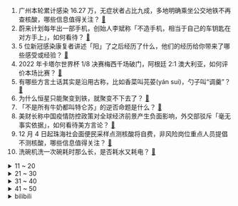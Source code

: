 1. 广州本轮累计感染 16.27 万，无症状者占比九成，多地明确乘坐公交地铁不再查核酸，哪些信息值得关注？ [:link:](https://www.zhihu.com/question/570233068)
2. 蔚来计划每年出一部手机，创始人李斌称「不造手机，相当于自己的车钥匙在对方手上」，如何看待？ [:link:](https://www.zhihu.com/question/569966124)
3. 5 位新冠感染康复者讲述「阳」了之后经历了什么，他们的经历给你带来了哪些感受或经验？ [:link:](https://www.zhihu.com/question/570266391)
4. 2022 年卡塔尔世界杯 1/8 决赛梅西千场破门，阿根廷 2:1 澳大利亚，如何评价本场比赛？ [:link:](https://www.zhihu.com/question/570299342)
5. 有哪些方言土话其实是沿用古称，比如香菜叫芫荽(yán sui)，勺子叫“调羹”？ [:link:](https://www.zhihu.com/question/43442602)
6. 为什么恒星只能聚变到铁，就聚变不下去了？ [:link:](https://www.zhihu.com/question/568664075)
7. 「不是所有牛奶都叫特仑苏」的逆否命题是什么？ [:link:](https://www.zhihu.com/question/35749200)
8. 美财长称中国疫情防控政策对全球经济前景产生负面影响，外交部驳斥「毫无事实依据」，如何看待美方言论？ [:link:](https://www.zhihu.com/question/570008553)
9. 12 月 4 日起珠海社会面便民采样点测核酸将自费，非风险岗位重点人员提倡不测核酸，哪些信息值得关注？ [:link:](https://www.zhihu.com/question/570278842)
10. 洗碗机洗一次碗耗时那么长，是否耗水又耗电？ [:link:](https://www.zhihu.com/question/538887494)
<details>
<summary>11 ~ 20</summary>

11. 欧盟透露乌克兰已有 10 万军人阵亡，乌方抗议「死亡人数是机密」并称至多 1.3 万人丧生，如何评价？ [:link:](https://www.zhihu.com/question/570250582)
12. 男子为涨粉进行「悲惨营销」，摆拍 500 斤滞销白菜卖 30 元，如何看待此类情况出现？ [:link:](https://www.zhihu.com/question/570167575)
13. 美国法院正式撤销对孟晚舟「银行欺诈」等罪名指控，如何看待这一事件？释放了哪些信息？ [:link:](https://www.zhihu.com/question/570236685)
14. 2022 年卡塔尔世界杯 1/8 决赛荷兰 3:1 淘汰美国晋级八强，如何评价本场比赛？ [:link:](https://www.zhihu.com/question/570298840)
15. 如何看待胡锡进评防疫现状，称「已做好一个月内被感染的思想准备，愿意参与承受这份风险」？ [:link:](https://www.zhihu.com/question/570238373)
16. 湖南浏阳「入户打人」的街道工作人员廖勇被开除党籍、政务撤职，其余 3 人被辞退，哪些信息值得关注？ [:link:](https://www.zhihu.com/question/570254324)
17. 房企人士回应「监管机构要求四大行向房企提供带担保离岸贷款」，称「消息属实」，释放哪些信号？ [:link:](https://www.zhihu.com/question/570199040)
18. 砍自己种的树也违法，男子被判刑并公开赔礼道歉，如何从法律角度解读此事件？ [:link:](https://www.zhihu.com/question/569717991)
19. 荒野求生大师「贝爷」现身乌克兰进行节目拍摄，并与泽连斯基会面，如何看待此事？ [:link:](https://www.zhihu.com/question/570145859)
20. 北京购买「四类药品」不再登记顾客信息；广州购药不查核酸，专家称可按普通感冒储备药物，哪些信息值得关注？ [:link:](https://www.zhihu.com/question/570256833)
</details>
<details>
<summary>21 ~ 30</summary>

21. 《钢铁是怎样炼成的》作者奥斯特洛夫斯基的雕像，在乌克兰被拆除了，你怎么看这件事？ [:link:](https://www.zhihu.com/question/570170044)
22. 你认为一个作家最悲哀的事实是什么？ [:link:](https://www.zhihu.com/question/423583542)
23. 航天员在空间站待两个月，衣服会不会变臭？ [:link:](https://www.zhihu.com/question/481535868)
24. 日本拟增兵冲绳，扩建「冲绳防卫集团」以巩固靠近台湾的南西诸岛防卫，哪些信息值得关注？ [:link:](https://www.zhihu.com/question/570279157)
25. 姚洋、管清友、任泽平等六名学者联名发声，提出放开经济活动的七条建议，哪些信息值得关注？如何评价此表态？ [:link:](https://www.zhihu.com/question/570275065)
26. 如何看待日本成为首个击败两支冠军球队的亚洲国家？这给中国男足带来哪些启示？ [:link:](https://www.zhihu.com/question/570137541)
27. 人类生理上有什么不合理之处？ [:link:](https://www.zhihu.com/question/270343200)
28. 波兰媒体称已有一千多名波兰军人在乌克兰战死，数千人受伤，大家对此有什么看法？ [:link:](https://www.zhihu.com/question/569806415)
29. 拉夫罗夫称美方承诺俄美在土耳其的会面是「绝对机密」，而美方一到达该消息就泄露，透露哪些信息？ [:link:](https://www.zhihu.com/question/570141278)
30. 企业不愿赔偿千方百计逼人离职系「违法」，员工应如何维权？从法律角度分析，企业应如何赔偿？承担什么责任？ [:link:](https://www.zhihu.com/question/569541580)
</details>
<details>
<summary>31 ~ 40</summary>

31. 英国前首相约翰逊或将在 2024 年大选中再次参选，他有可能再次当选吗？会对英国政坛将造成哪些影响？ [:link:](https://www.zhihu.com/question/570181435)
32. 4 年前胜德国 4 年后赢葡萄牙，韩国两次赢球不靠裁判靠自己，如何看待韩国足球靠实力重塑形象？ [:link:](https://www.zhihu.com/question/570227195)
33. 日本队世界杯最佳成绩多次止步 16 强，卡塔尔世界杯它会不会冲破这一纪录？ [:link:](https://www.zhihu.com/question/570188689)
34. 中国航天员乘组完成首次在轨交接，神十四乘组将于 12 月 4 日返回东风着陆场，返回前还需做哪些准备？ [:link:](https://www.zhihu.com/question/570226294)
35. 北京辟谣「明天起全面放开」、「停止社会面核酸」等消息为不实信息，哪些信息值得关注？ [:link:](https://www.zhihu.com/question/570240898)
36. 北京 12 月 5 日起公交、地铁不得拒绝无 48 小时核酸证明乘客乘车，哪些信息值得关注？ [:link:](https://www.zhihu.com/question/570184964)
37. 有哪些表面普通但内部却大有文章的建筑？ [:link:](https://www.zhihu.com/question/54596261)
38. 怎样把高中历史学到顶尖? [:link:](https://www.zhihu.com/question/446614383)
39. 欧盟拒绝为「删除有关乌克兰伤亡视频」道歉，且把矛头指向俄罗斯，如何评价此事？ [:link:](https://www.zhihu.com/question/570132029)
40. 多地推行「阳性居家」、「十字花隔离」，什么是「十字花」范围？相关人员居家隔离该注意哪些问题？ [:link:](https://www.zhihu.com/question/570286201)
</details>
<details>
<summary>41 ~ 50</summary>

41. 葡萄牙主帅称韩国球员侮辱了 C 罗，具体情况如何？C 罗在与韩国队比赛中发挥如何？ [:link:](https://www.zhihu.com/question/570247324)
42. 专家称苹果收集和使用用户行为数据进行广告精准投放，将隐私作为收入增长点进行营销，如何更好保护个人隐私？ [:link:](https://www.zhihu.com/question/570233237)
43. 中国残联就业指导中心联合阿里巴巴发起「助残逐梦」 公益招聘活动，这会对残疾工作者带来哪些改变？ [:link:](https://www.zhihu.com/question/570166424)
44. 一般普通改装车跑拉力赛，到底可以取得什么成绩？ [:link:](https://www.zhihu.com/question/569994732)
45. 2022 年卡塔尔世界杯小组赛末轮韩国 2:1 绝杀葡萄牙惊险晋级 16 强，如何评价本场比赛？ [:link:](https://www.zhihu.com/question/570205108)
46. 有什么书值得买？ [:link:](https://www.zhihu.com/question/561625738)
47. 英国将中广核排除在核电站项目外，外交部称「望英方为中企提供公平非歧视的营商环境」，有哪些信息值得关注？ [:link:](https://www.zhihu.com/question/569807215)
48. 为什么博士生讨厌做横向? [:link:](https://www.zhihu.com/question/485608961)
49. 如何评价日本男足主帅森保一的执教水平？ [:link:](https://www.zhihu.com/question/570080869)
50. 大学的你是否会想念你在高中的日子？ [:link:](https://www.zhihu.com/question/570212642)
</details><details>
<summary>bilibili</summary>

1. 一位粉丝想看到自己奔跑的样子 [:link:](//www.bilibili.com/video/BV1ED4y1Y7dc)
2. 风雨夜深人散尽，孤灯犹唤卖汤圆。夜夜除非，好酒留人醉。还原古画会滚的灯笼《滚灯》 [:link:](//www.bilibili.com/video/BV1MG411T7AV)
3. 羊村（3） [:link:](//www.bilibili.com/video/BV1Y44y1Q7BL)
4. 苦难是把磨刀石，你终将被打磨得锋利无比 [:link:](//www.bilibili.com/video/BV1r841157L2)
5. 林家有女初长成  力拔山兮气盖世 [:link:](//www.bilibili.com/video/BV12K411R7mS)
6. 卡扎菲的野望在哪里？【奇葩小国43】 [:link:](//www.bilibili.com/video/BV1sP4y197HU)
7. 【水果猎人】讲水果为什么一定要用拉丁学名？ [:link:](//www.bilibili.com/video/BV1m44y1D71k)
8. 耗时278天！这个视频是我们全部的青春！！！ [:link:](//www.bilibili.com/video/BV1584y167sD)
9. 历时9个月！我和影视飓风的圆梦之行 [:link:](//www.bilibili.com/video/BV1B14y1E7pz)
10. 为什么《星际穿越》的配乐，你一听就想哭？【银屏系】丨机核 [:link:](//www.bilibili.com/video/BV1524y1k787)
<details>
<summary>11 ~ 20</summary>

11. 汪？ [:link:](//www.bilibili.com/video/BV1M84y167Yy)
12. 【祝】频道开设六周年！送给大家的感谢留言！ [:link:](//www.bilibili.com/video/BV1Sd4y1x7D4)
13. 你账号里的硬币值多少钱？ [:link:](//www.bilibili.com/video/BV1Z44y1U7eq)
14. 《你的原神我的原神好像不一样》 [:link:](//www.bilibili.com/video/BV1zY411d7J6)
15. 火柴人 VS 我的世界系列第三十集 国王（The King） [:link:](//www.bilibili.com/video/BV1Jv4y1o7fU)
16. 【世界杯/拟人】如果参赛国变成emoji美少女？ [:link:](//www.bilibili.com/video/BV1Jg411H7K5)
17. 【科普】皮肤科医生才会告诉你的护肤冷知识，我知道你肯定做对了 [:link:](//www.bilibili.com/video/BV1924y1C7TX)
18. 湖笔凭什么能是文房四宝之首？ [:link:](//www.bilibili.com/video/BV1mG4y197qB)
19. 1万5的球票坐哪？和卡塔尔土豪一起看英格兰晋级！什么体验？ [:link:](//www.bilibili.com/video/BV14D4y1Y7sw)
20. 因装修低价出大量闲置，坐等有缘人！ [:link:](//www.bilibili.com/video/BV1UW4y1p7Bc)
</details>
<details>
<summary>21 ~ 30</summary>

21. 医生一眼就看出了我的问题 [:link:](//www.bilibili.com/video/BV1P24y1k7XT)
22. 「小泽」我感染了新冠病毒。 [:link:](//www.bilibili.com/video/BV1ZG4y1G7sF)
23. 我的世界VS迷你世界 终审判决 [:link:](//www.bilibili.com/video/BV1544y1Q7nC)
24. 【鉴定热门】某千万级食品安全科普up连黄豆芽和绿豆芽都不认识？信口科普第一人？ [:link:](//www.bilibili.com/video/BV1YP4y197QP)
25. 100美元轻松收入囊中，挑战C罗2.7米1000美元有希望吗？ [:link:](//www.bilibili.com/video/BV1614y1n7C8)
26. 球  王  姬  王 [:link:](//www.bilibili.com/video/BV1VP4y197si)
27. 伟大的骗子（分享一个奇怪的故事） [:link:](//www.bilibili.com/video/BV1G14y1J7Dh)
28. 【吸奇侠】《教父》终局之战，无数经典致敬的血色教堂逐帧解析 18 [:link:](//www.bilibili.com/video/BV1SY411d7zt)
29. 关于我连夜去上海找甲方要92万片卫生巾这件事 [:link:](//www.bilibili.com/video/BV1BG4y197a8)
30. 一个人，引爆震颤人类的世纪之战！ [:link:](//www.bilibili.com/video/BV1Wg411W7kH)
</details>
<details>
<summary>31 ~ 40</summary>

31. 裁判奶奶:我恨你，但是你能给我一只小猫吗？ [:link:](//www.bilibili.com/video/BV1j84y1k71H)
32. 我的鸽子是个社交恐怖分子 [:link:](//www.bilibili.com/video/BV1A84y1k7qM)
33. 此时此刻一位靓女失去了对足球的热爱… [:link:](//www.bilibili.com/video/BV1P84y1k7VD)
34. 妹妹篡位成功，这个帐号归我啦，拿来吧你！！ [:link:](//www.bilibili.com/video/BV1tM41167EH)
35. 最后的战斗！对决方腊！忠义的代价是？《水浒传》P49 [:link:](//www.bilibili.com/video/BV1Ye411N7eg)
36. 康师傅看了想打人！只是多了亿点点牛肉…… [:link:](//www.bilibili.com/video/BV1s44y1Q7sq)
37. 芬兰家人被啤酒鱼惊艳到抱盆喝汤！为了客家三酿疯狂抢起来！侄女恋情再遇轮番攻势！生日庆祝感动哭！ [:link:](//www.bilibili.com/video/BV1cR4y117kW)
38. 【已使用2年】在12月减掉20斤，你也可以|大体重友好|走走而已⑧ [:link:](//www.bilibili.com/video/BV1h24y1y7ps)
39. 我的霸总团长？张翰演的抗日神剧有多雷人？看完哈哈哈哈 [:link:](//www.bilibili.com/video/BV1j24y1k7L3)
40. 英语速记，如果当时英语老师这么教，我早已是世界闻名的外交家 [:link:](//www.bilibili.com/video/BV1iY411d7zf)
</details>
<details>
<summary>41 ~ 50</summary>

41. 有生之年！《变形金刚7:超能勇士崛起》首曝预告，黑猩猩队长变身！ [:link:](//www.bilibili.com/video/BV1KP411M7J8)
42. 论：和猫住是怎么欺骗领养人的？ [:link:](//www.bilibili.com/video/BV1Rv4y197U9)
43. 这就是做了四天的成果吗？ [:link:](//www.bilibili.com/video/BV1VD4y1v7nZ)
44. 和珅·后半生：清白三十年，最后因何堕落？【乾隆往事】 [:link:](//www.bilibili.com/video/BV1id4y1x7gM)
45. 汽 车 人 征 兵 宣 传 [:link:](//www.bilibili.com/video/BV1oK411R77m)
46. 十二位绝世容颜你最喜欢哪一位？ [:link:](//www.bilibili.com/video/BV1bG4y1G7pe)
47. 2022年爆火全网的BGM，听完一遍就上头！网友：太洗脑了 [:link:](//www.bilibili.com/video/BV1WM411672F)
48. 原来是小憋山 [:link:](//www.bilibili.com/video/BV1J24y1k76b)
49. 上舰免全额？主播嘴全责！！！ [:link:](//www.bilibili.com/video/BV17D4y1Y7b5)
50. 请问幼儿园什么时候复课... [:link:](//www.bilibili.com/video/BV1N84y1k7RE)
</details>
<details>
<summary>51 ~ 60</summary>

51. 网络热门“智熄”视频鉴定 ㉗ [:link:](//www.bilibili.com/video/BV1id4y1x7qY)
52. 【罗伊Roi】《One Last Kiss》来自异世界的最后一吻 [:link:](//www.bilibili.com/video/BV1tv4y1d7tX)
53. 自拍这么拍，才有吸引力♥我发现了拍出吸引力的秘密！ [:link:](//www.bilibili.com/video/BV1Ev4y1d7By)
54. 大结局封神!求婚十连吻杀疯了!!!领证生娃!走马灯直接爆哭！！原来真爱不仅没有距离还能跨越生死！骑士会永远守护国王！命韵峋环鲨疯了！｜点燃我温暖你｜陈飞宇张婧仪 [:link:](//www.bilibili.com/video/BV11d4y1x791)
55. 我的猫竟然变成人了？！还是个可爱猫娘～ [:link:](//www.bilibili.com/video/BV1614y1n7qR)
56. 只 因 批 量 生 产 机 [:link:](//www.bilibili.com/video/BV1hP4y197Dz)
57. 5000万赔偿金？！迷你世界终审败诉！或突破国内游戏侵权案最高记录！ [:link:](//www.bilibili.com/video/BV17K411R7vM)
58. 《无限暖暖》首曝PV——无论何时都要盛装登场！ [:link:](//www.bilibili.com/video/BV13K411R7cS)
59. “明明可以靠演技吃饭，偏要踢球” [:link:](//www.bilibili.com/video/BV1iP4y197XS)
60. 你听听你说的这是人话？【阅片无数Ⅱ 69】 [:link:](//www.bilibili.com/video/BV1R24y1C7ga)
</details>
<details>
<summary>61 ~ 70</summary>

61. 【原神】胡桃超美睡裙！你的女友胡桃——「旅途小憩」 [:link:](//www.bilibili.com/video/BV1PG411T7ea)
62. 钟楼南门老奶奶居然以前是老中医 [:link:](//www.bilibili.com/video/BV1Ed4y187rF)
63. 真实大女主爽文！她如何用一幅画，让整个宫廷的男人疯狂！【透明的她 03】 [:link:](//www.bilibili.com/video/BV1HG4y1R7jE)
64. 悲伤并没有消失，只是转移了 [:link:](//www.bilibili.com/video/BV1UG4y1971j)
65. 【私藏馆】Daniel Powter《Free Loop》超治愈神曲！希望一切都会过去 [:link:](//www.bilibili.com/video/BV1E84y167ZA)
66. 骑行西藏帐篷搞丢了这下麻烦大了，晚上只好睡在四处漏风的棚子里 [:link:](//www.bilibili.com/video/BV1ee411N7oh)
67. 蓝 色 妖 姬 是 怎 样 炼 成 的 [:link:](//www.bilibili.com/video/BV1qe4y1g77n)
68. 刚当上一天新郎，女朋友就被拉去隔离了 [:link:](//www.bilibili.com/video/BV1uv4y1o7aY)
69. 想了解一下我就进来看，觉得耐心看完的人很温柔！ [:link:](//www.bilibili.com/video/BV1eG411u75w)
70. 轻改地狱！村头厕所没纸了？2023年一月新番扫雷推荐 [:link:](//www.bilibili.com/video/BV1g44y1S7Y3)
</details>
<details>
<summary>71 ~ 80</summary>

71. 这操作也太离谱了！！ [:link:](//www.bilibili.com/video/BV18G4y1R7Nc)
72. 六星全员动态，每一帧都是壁纸。 [:link:](//www.bilibili.com/video/BV1R14y1n7dq)
73. 《南汸亾笗天哋煩悩》 [:link:](//www.bilibili.com/video/BV1G84y1k7Bj)
74. 世界上最伟大的游戏之一！《传送门2》竟然有如此反转的剧情！？ [:link:](//www.bilibili.com/video/BV1xR4y1y7Tq)
75. 虽然五灵王很帅，但这个菲菲让我没法充！ [:link:](//www.bilibili.com/video/BV1T24y1y7XY)
76. 这样的比赛配上这样的解说，真的爱死足球了！ [:link:](//www.bilibili.com/video/BV1h8411j7sm)
77. 米哈游你是懂转场的 [:link:](//www.bilibili.com/video/BV18K411R7fr)
78. “中国茶”申遗成功 | 完整版非遗申报片来了！ [:link:](//www.bilibili.com/video/BV1QG4y197ii)
79. IVE：资源型女团的喜与悲 [:link:](//www.bilibili.com/video/BV1Sv4y197Fq)
80. “一代悍匪的由来”😆👍💰 [:link:](//www.bilibili.com/video/BV1K84y1k78U)
</details>
<details>
<summary>81 ~ 90</summary>

81. 开局氪7000块！从肝开始的阴阳师，想成为大佬的第一天#1 [:link:](//www.bilibili.com/video/BV1Lg411H7f5)
82. 救助达乌里寒鸦 [:link:](//www.bilibili.com/video/BV1L14y1E7M2)
83. 刮刮乐 但是镜面反射【内马尔-最后的桑巴舞者】 [:link:](//www.bilibili.com/video/BV1RM411z7dU)
84. 【花小烙】喝酒后酒精在我们的身体里做了什么？ [:link:](//www.bilibili.com/video/BV16G411M7Mz)
85. 这才是真正的元歌！！ [:link:](//www.bilibili.com/video/BV18K411X77J)
86. 请问这个游戏可以去米哈游应聘吗？ [:link:](//www.bilibili.com/video/BV1f44y1U7hT)
87. 培育300只白蚁，打造一座蚂蚁帝国！ [:link:](//www.bilibili.com/video/BV1J24y1y7gN)
88. 花费3000元爆肝10小时！我做出了超越原版的扑克牌！ [:link:](//www.bilibili.com/video/BV1fG4y1G7Bb)
89. 【原神】妈！我不要这个黄毛当我爸爸啊！！！ [:link:](//www.bilibili.com/video/BV19R4y1y7Ws)
90. 2 3 考 研 人 真 实 现 状 [:link:](//www.bilibili.com/video/BV1CG411M7fN)
</details>
<details>
<summary>91 ~ 100</summary>

91. 英语亮剑玩的就是西海岸 [:link:](//www.bilibili.com/video/BV18e411N76q)
92. 作业，但是看了满头问号 [:link:](//www.bilibili.com/video/BV1V24y1y7Mr)
93. 间谍蛋混进了小鸟婚房，还孵出了间谍鸟！ [:link:](//www.bilibili.com/video/BV1QG411M7zK)
94. 粉丝宝宝们艾特我拍这个 来啦！拍完更爱自己了！ [:link:](//www.bilibili.com/video/BV17G411u7dd)
95. 博士：凯尔希已经三天没揍我了 [:link:](//www.bilibili.com/video/BV1gG4y1R7g9)
96. [疯狂宿舍大片]当室友掏出破纸板，我就知道有点东西！咖啡创意摄影，封校宿舍日常 [:link:](//www.bilibili.com/video/BV1Zd4y1x7QR)
97. 波 奇 米 亚 狂 想 曲 [:link:](//www.bilibili.com/video/BV13v4y1o7PJ)
98. 救命，学校门口2元/份的酱香饼被我做出来了！ [:link:](//www.bilibili.com/video/BV1aW4y1p7kw)
99. 谁都不能错过！脸蛋天才宋亚轩又来恃靓行凶 [:link:](//www.bilibili.com/video/BV12W4y1u73A)
100. ⚡️nia~nia~nia~⚡️ [:link:](//www.bilibili.com/video/BV1ce4y1373B)
</details></details>